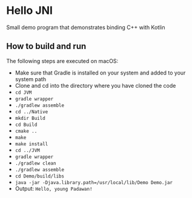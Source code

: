 # Hello JNI
Small demo program that demonstrates binding C++ with Kotlin

## How to build and run

The following steps are executed on macOS:

- Make sure that Gradle is installed on your system and added to your system path
- Clone and cd into the directory where you have cloned the code
- `cd JVM`
- `gradle wrapper`
- `./gradlew assemble`
- `cd ../Native`
- `mkdir Build`
- `cd Build`
- `cmake ..`
- `make`
- `make install`
- `cd ../JVM`
- `gradle wrapper`
- `./gradlew clean`
- `./gradlew assemble`
- `cd Demo/build/libs`
- `java -jar -Djava.library.path=/usr/local/lib/Demo Demo.jar`
- Output: `Hello, young Padawan!`
